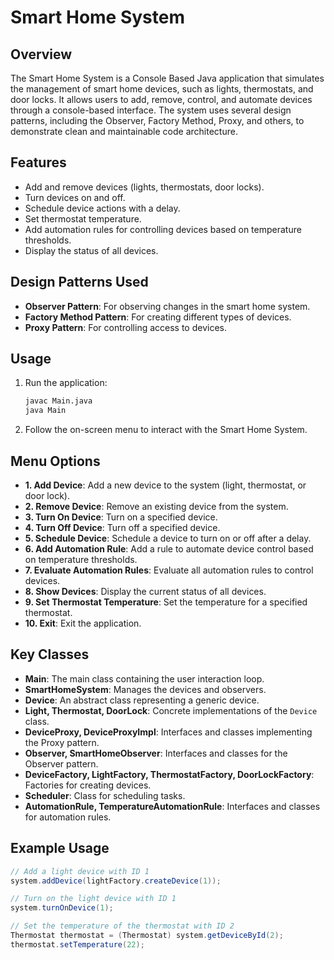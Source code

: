 # Smart Home System

## Overview

The Smart Home System is a Console Based Java application that simulates the management of smart home devices, such as lights, thermostats, and door locks. It allows users to add, remove, control, and automate devices through a console-based interface. The system uses several design patterns, including the Observer, Factory Method, Proxy, and others, to demonstrate clean and maintainable code architecture.

## Features

- Add and remove devices (lights, thermostats, door locks).
- Turn devices on and off.
- Schedule device actions with a delay.
- Set thermostat temperature.
- Add automation rules for controlling devices based on temperature thresholds.
- Display the status of all devices.

## Design Patterns Used

- **Observer Pattern**: For observing changes in the smart home system.
- **Factory Method Pattern**: For creating different types of devices.
- **Proxy Pattern**: For controlling access to devices.

## Usage

1. Run the application:
   ```bash
   javac Main.java
   java Main
   ```
2. Follow the on-screen menu to interact with the Smart Home System.

## Menu Options

- **1. Add Device**: Add a new device to the system (light, thermostat, or door lock).
- **2. Remove Device**: Remove an existing device from the system.
- **3. Turn On Device**: Turn on a specified device.
- **4. Turn Off Device**: Turn off a specified device.
- **5. Schedule Device**: Schedule a device to turn on or off after a delay.
- **6. Add Automation Rule**: Add a rule to automate device control based on temperature thresholds.
- **7. Evaluate Automation Rules**: Evaluate all automation rules to control devices.
- **8. Show Devices**: Display the current status of all devices.
- **9. Set Thermostat Temperature**: Set the temperature for a specified thermostat.
- **10. Exit**: Exit the application.

## Key Classes

- **Main**: The main class containing the user interaction loop.
- **SmartHomeSystem**: Manages the devices and observers.
- **Device**: An abstract class representing a generic device.
- **Light, Thermostat, DoorLock**: Concrete implementations of the `Device` class.
- **DeviceProxy, DeviceProxyImpl**: Interfaces and classes implementing the Proxy pattern.
- **Observer, SmartHomeObserver**: Interfaces and classes for the Observer pattern.
- **DeviceFactory, LightFactory, ThermostatFactory, DoorLockFactory**: Factories for creating devices.
- **Scheduler**: Class for scheduling tasks.
- **AutomationRule, TemperatureAutomationRule**: Interfaces and classes for automation rules.

## Example Usage

```java
// Add a light device with ID 1
system.addDevice(lightFactory.createDevice(1));

// Turn on the light device with ID 1
system.turnOnDevice(1);

// Set the temperature of the thermostat with ID 2
Thermostat thermostat = (Thermostat) system.getDeviceById(2);
thermostat.setTemperature(22);
```
